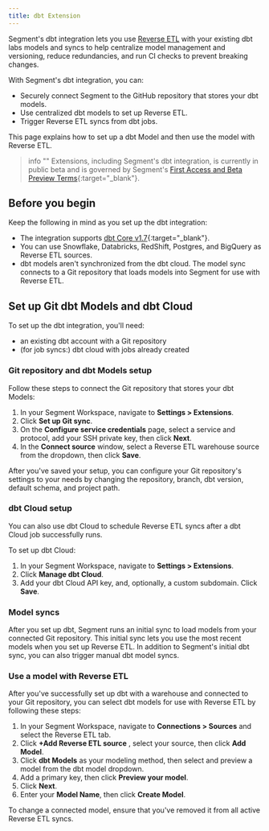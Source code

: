 ```yaml
---
title: dbt Extension
---
```


Segment's dbt integration lets you use [Reverse ETL](/docs/connections/reverse-etl/) with your existing dbt labs models and syncs to help centralize model management and versioning, reduce redundancies, and run CI checks to prevent breaking changes.

With Segment's dbt integration, you can:

- Securely connect Segment to the GitHub repository that stores your dbt models.
- Use centralized dbt models to set up Reverse ETL.
- Trigger Reverse ETL syncs from dbt jobs.

This page explains how to set up a dbt Model and then use the model with Reverse ETL.

> info ""
> Extensions, including Segment's dbt integration, is currently in public beta and is governed by Segment's [First Access and Beta Preview Terms](https://www.twilio.com/en-us/legal/tos){:target="_blank"}.

## Before you begin

Keep the following in mind as you set up the dbt integration:

- The integration supports [dbt Core v1.7](https://docs.getdbt.com/docs/dbt-versions/core-upgrade/upgrading-to-v1.7){:target="_blank"}.
- You can use Snowflake, Databricks, RedShift, Postgres, and BigQuery as Reverse ETL sources.
- dbt models aren't synchronized from the dbt cloud. The model sync connects to a Git repository that loads models into Segment for use with Reverse ETL. 

## Set up Git dbt Models and dbt Cloud

To set up the dbt integration, you'll need:

- an existing dbt account with a Git repository
- (for job syncs:) dbt cloud with jobs already created

### Git repository and dbt Models setup

Follow these steps to connect the Git repository that stores your dbt Models:

1. In your Segment Workspace, navigate to **Settings > Extensions**.
2. Click **Set up Git sync**.
3. On the **Configure service credentials** page, select a service and protocol, add your SSH private key, then click **Next**.
4. In the **Connect source** window, select a Reverse ETL warehouse source from the dropdown, then click **Save**.

After you've saved your setup, you can configure your Git repository's settings to your needs by changing the repository, branch, dbt version, default schema, and project path.

### dbt Cloud setup

You can also use dbt Cloud to schedule Reverse ETL syncs after a dbt Cloud job successfully runs. 

To set up dbt Cloud:

1. In your Segment Workspace, navigate to **Settings > Extensions**.
2. Click **Manage dbt Cloud**.
3. Add your dbt Cloud API key, and, optionally, a custom subdomain. Click **Save**.

### Model syncs

After you set up dbt, Segment runs an initial sync to load models from your connected Git repository. This initial sync lets you use the most recent models when you set up Reverse ETL. In addition to Segment's initial dbt sync, you can also trigger manual dbt model syncs.

### Use a model with Reverse ETL

After you've successfully set up dbt with a warehouse and connected to your Git repository, you can select dbt models for use with Reverse ETL by following these steps:

1. In your Segment Workspace, navigate to **Connections > Sources** and select the Reverse ETL tab. 
2. Click **+Add Reverse ETL source** , select your source, then click **Add Model**.
3. Click **dbt Models** as your modeling method, then select and preview a model from the dbt model dropdown.
4. Add a primary key, then click **Preview your model**. 
5. Click **Next**.
6. Enter your **Model Name**, then click **Create Model**.

To change a connected model, ensure that you've removed it from all active Reverse ETL syncs.